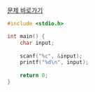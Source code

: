 [문제 바로가기](https://boj.kr/11654)

```c
#include <stdio.h>

int main() {
    char input;
    
    scanf("%c", &input);
    printf("%d\n", input);
    
    return 0;
}
```